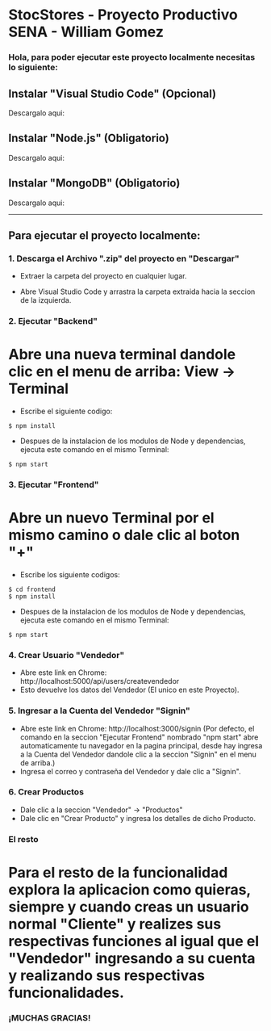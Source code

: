# StocStores - Proyecto Productivo SENA - William Gomez

### Hola, para poder ejecutar este proyecto localmente necesitas lo siguiente:

## Instalar "Visual Studio Code" (Opcional)

Descargalo aqui:

## Instalar "Node.js" (Obligatorio)

Descargalo aqui:

## Instalar "MongoDB" (Obligatorio)

Descargalo aqui: 

----------------------------------------------------------------------------

## Para ejecutar el proyecto localmente:

### 1. Descarga el Archivo ".zip" del proyecto en "Descargar"

- Extraer la carpeta del proyecto en cualquier lugar.

- Abre Visual Studio Code y arrastra la carpeta extraida hacia la seccion de la izquierda.

### 2. Ejecutar "Backend"

# Abre una nueva terminal dandole clic en el menu de arriba: View -> Terminal

- Escribe el siguiente codigo:

```
$ npm install
```

- Despues de la instalacion de los modulos de Node y dependencias, ejecuta este comando en el mismo Terminal:

```
$ npm start
```

### 3. Ejecutar "Frontend"

# Abre un nuevo Terminal por el mismo camino o dale clic al boton "+"

- Escribe los siguiente codigos:

```
$ cd frontend
$ npm install
```

- Despues de la instalacion de los modulos de Node y dependencias, ejecuta este comando en el mismo Terminal:

```
$ npm start
```

### 4. Crear Usuario "Vendedor"

- Abre este link en Chrome: http://localhost:5000/api/users/createvendedor
- Esto devuelve los datos del Vendedor (El unico en este Proyecto).

### 5. Ingresar a la Cuenta del Vendedor "Signin"

- Abre este link en Chrome: http://localhost:3000/signin
(Por defecto, el comando en la seccion "Ejecutar Frontend" nombrado "npm start" abre automaticamente tu navegador en la pagina principal, desde hay ingresa a la Cuenta del Vendedor dandole clic a la seccion "Signin" en el menu de arriba.)
- Ingresa el correo y contraseña del Vendedor y dale clic a "Signin".

### 6. Crear Productos

- Dale clic a la seccion "Vendedor" -> "Productos"
- Dale clic en "Crear Producto" y ingresa los detalles de dicho Producto.

### El resto

# Para el resto de la funcionalidad explora la aplicacion como quieras, siempre y cuando creas un usuario normal "Cliente" y realizes sus respectivas funciones al igual que el "Vendedor" ingresando a su cuenta y realizando sus respectivas funcionalidades.

### ¡MUCHAS GRACIAS!


